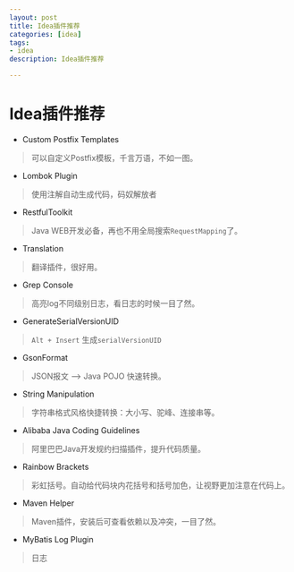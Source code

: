 ```yaml
---
layout: post
title: Idea插件推荐
categories: [idea]
tags: 
- idea
description: Idea插件推荐

---
```

#  Idea插件推荐
- Custom Postfix Templates

> 可以自定义Postfix模板，千言万语，不如一图。

- Lombok Plugin

> 使用注解自动生成代码，码奴解放者

- RestfulToolkit

> Java WEB开发必备，再也不用全局搜索`RequestMapping`了。

- Translation

> 翻译插件，很好用。

- Grep Console

> 高亮log不同级别日志，看日志的时候一目了然。

- GenerateSerialVersionUID

> `Alt + Insert` 生成`serialVersionUID`

- GsonFormat

> JSON报文 –> Java POJO 快速转换。

- String Manipulation

> 字符串格式风格快捷转换：大小写、驼峰、连接串等。

- Alibaba Java Coding Guidelines

> 阿里巴巴Java开发规约扫描插件，提升代码质量。

- Rainbow Brackets

> 彩虹括号。自动给代码块内花括号和括号加色，让视野更加注意在代码上。

- Maven Helper

> Maven插件，安装后可查看依赖以及冲突，一目了然。

- MyBatis Log Plugin

> 日志